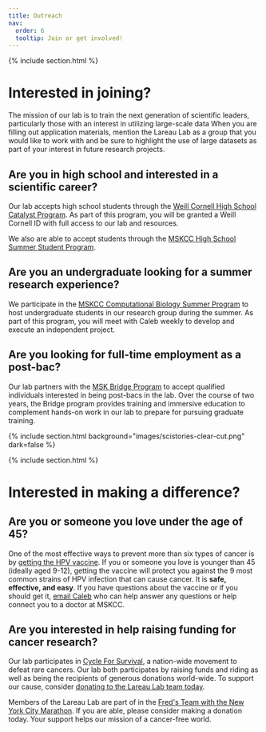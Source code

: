 ```yaml
---
title: Outreach
nav:
  order: 6
  tooltip: Join or get involved!
---
```


{% include section.html %}

# Interested in joining?

The mission of our lab is to train the next generation of scientific leaders, 
particularly those with an interest in utilizing large-scale data 
When you are filling out application materials, mention the Lareau Lab 
as a group that you would like to work with and be sure to 
highlight the use of large datasets as part of your interest in future research projects. 

## Are you in high school and interested in a scientific career?

Our lab accepts high school students through the
[Weill Cornell High School Catalyst Program](https://diversity.weill.cornell.edu/opportunities/high-school-catalyst-program).
As part of this program, you will be granted a Weill Cornell ID with full access to our lab and resources. 

We also are able to accept students through the 
[MSKCC High School Summer Student Program](https://www.mskcc.org/education-training-programs/high-school-college/summer-student).
  
## Are you an undergraduate looking for a summer research experience?

We participate in the [MSKCC Computational Biology Summer Program](https://www.mskcc.org/education-training/summer-scientific-undergraduate-programs/computational-biology-summer-program-cbsp)
to host undergraduate students in our research group during the summer. As part of this program, you will meet with Caleb weekly to develop and execute an independent project. 

## Are you looking for full-time employment as a post-bac?

Our lab partners with the [MSK Bridge Program](https://www.mskcc.org/education-training-programs/msk-bridge)
to accept qualified individuals interested in being post-bacs in the lab. 
Over the course of two years, the Bridge program provides training and immersive education
to complement hands-on work in our lab to prepare for pursuing graduate training.


{% include section.html background="images/scistories-clear-cut.png" dark=false %}

{% include section.html %}

# Interested in making a difference? 

## Are you or someone you love under the age of 45?

One of the most effective ways to prevent more than six types of cancer is by
[getting the HPV vaccine](https://www.mskcc.org/cancer-care/patient-education/preventing-hpv-related-cancers). 
If you or someone you love is younger than 45 (ideally aged 9-12), 
getting the vaccine will protect you against the 9 most common 
strains of HPV infection that can cause cancer. 
It is <b>safe, effective, and easy</b>. If you have questions about the vaccine
or if you should get it, [email Caleb](mailto:lareauc@mskcc.org) who can 
help answer any questions or help connect you to a doctor at MSKCC. 

## Are you interested in help raising funding for cancer research?

Our lab participates in [Cycle For Survival](https://www.cycleforsurvival.org), a nation-wide
movement to defeat rare cancers. Our lab both participates by raising funds and riding as 
well as being the recipients of generous donations world-wide. To support our cause, consider
[donating to the Lareau Lab team today](https://www.cycleforsurvival.org/donate/team-search?team_search=lareau).

Members of the Lareau Lab are part of in the [Fred's Team with the New York City Marathon](https://www.fredsteam.org/). 
If you are able, please consider making a donation today. Your support helps our mission of a cancer-free world. 



